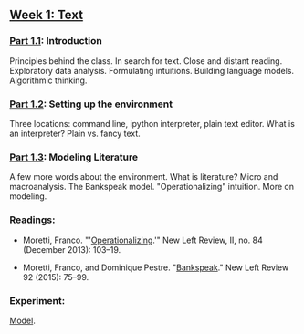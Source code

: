 
## [Week 1: Text](https://github.com/denten-courses/computing-context/blob/master/lecture-notes/lecture-1.md)

### [Part 1.1](): **Introduction**  

Principles behind the class. In search for text. Close and distant reading.
Exploratory data analysis. Formulating intuitions. Building language models.
Algorithmic thinking. 

### [Part 1.2](): **Setting up the environment**  

Three locations: command line, ipython interpreter, plain text editor. What
is an interpreter? Plain vs. fancy text.

### [Part 1.3](): **Modeling Literature**  

A few more words about the environment. What is literature? Micro and
macroanalysis. The Bankspeak model.  "Operationalizing" intuition. More on
modeling.

### Readings:

- Moretti, Franco.
  "'[Operationalizing](http://newleftreview.org/II/84/franco-moretti-operationalizing).'"
New Left Review, II, no. 84 (December 2013): 103–19.

- Moretti, Franco, and Dominique Pestre.
"[Bankspeak](http://newleftreview.org/II/92/franco-moretti-dominique-pestre-bankspeak)." New Left Review 92
(2015): 75–99.

### Experiment:

[Model](https://github.com/denten-courses/computing-context/tree/master/experiments/first.md).

